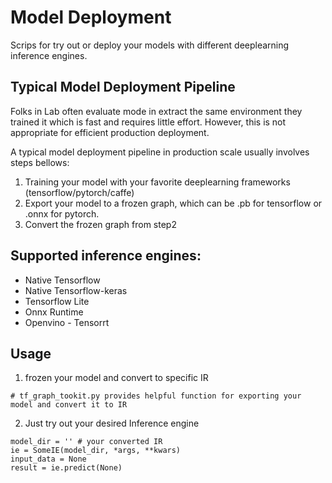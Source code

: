 # Model Deployment

Scrips for try out or deploy your models with different deeplearning inference engines.

## Typical Model Deployment Pipeline

Folks in Lab often evaluate mode in extract the same environment they trained it which is fast and requires little effort. However, this is not appropriate for efficient production deployment. 

A typical model deployment pipeline in production scale usually involves steps bellows:

1. Training your model with your favorite deeplearning frameworks (tensorflow/pytorch/caffe)
2. Export your model to a frozen graph, which can be .pb for tensorflow or .onnx for pytorch.
3. Convert the frozen graph from step2

## Supported inference engines:

- Native Tensorflow
- Native Tensorflow-keras
- Tensorflow Lite
- Onnx Runtime
- Openvino - Tensorrt

## Usage

1. frozen your model and convert to specific IR

```
# tf_graph_tookit.py provides helpful function for exporting your model and convert it to IR
```

2. Just try out your desired Inference engine

```
model_dir = '' # your converted IR
ie = SomeIE(model_dir, *args, **kwars)
input_data = None
result = ie.predict(None)
```



